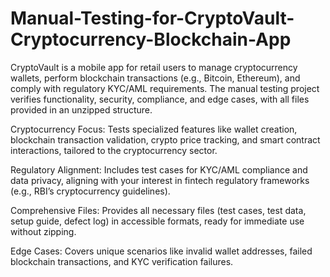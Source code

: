 # Manual-Testing-for-CryptoVault-Cryptocurrency-Blockchain-App


CryptoVault is a mobile app for retail users to manage cryptocurrency wallets, perform blockchain transactions (e.g., Bitcoin, Ethereum), and comply with regulatory KYC/AML requirements. The manual testing project verifies functionality, security, compliance, and edge cases, with all files provided in an unzipped structure.

Cryptocurrency Focus: Tests specialized features like wallet creation, blockchain transaction validation, crypto price tracking, and smart contract interactions, tailored to the cryptocurrency sector.

Regulatory Alignment: Includes test cases for KYC/AML compliance and data privacy, aligning with your interest in fintech regulatory frameworks (e.g., RBI’s cryptocurrency guidelines).

Comprehensive Files: Provides all necessary files (test cases, test data, setup guide, defect log) in accessible formats, ready for immediate use without zipping.

Edge Cases: Covers unique scenarios like invalid wallet addresses, failed blockchain transactions, and KYC verification failures.

